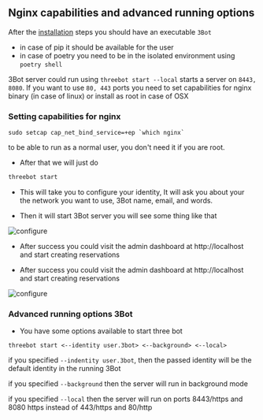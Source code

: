 ## Nginx capabilities and advanced running options

After the [installation](@3bot_local_install) steps you should have an executable `3Bot`

- in case of pip it should be available for the user
- in case of poetry you need to be in the isolated environment using `poetry shell`

3Bot server could run using `threebot start --local` starts a server on `8443, 8080`. If you want to use `80, 443` ports you need to set capabilities for nginx binary (in case of linux) or install as root in case of OSX

### Setting capabilities for nginx

```
sudo setcap cap_net_bind_service=+ep `which nginx`
```
to be able to run as a normal user, you don't need it if you are root.

- After that we will just do

 ```bash
 threebot start
 ```

- This will take you to configure your identity, It will ask you about your the network you want to use, 3Bot name, email, and words.

- Then it will start 3Bot server you will see some thing like that

 ![configure](img/identity_new.png)

- After success you could visit the admin dashboard at http://localhost and start creating reservations


- After success you could visit the admin dashboard at http://localhost and start creating reservations

 ![configure](img/success.png)
 
### Advanced running options 3Bot

- You have some options available to start three bot
```
threebot start <--identity user.3bot> <--background> <--local>
```

if you specified `--indentity user.3bot`, then the passed identity will be the default identity in the running 3Bot

if you specified `--background` then the server will run in background mode

if you specified `--local` then the server will run on ports 8443/https and 8080 https instead of 443/https and 80/http